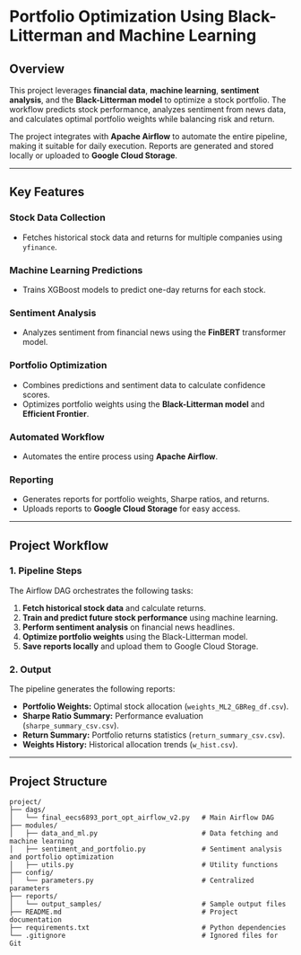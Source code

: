 # **Portfolio Optimization Using Black-Litterman and Machine Learning**

## **Overview**
This project leverages **financial data**, **machine learning**, **sentiment analysis**, and the **Black-Litterman model** to optimize a stock portfolio. The workflow predicts stock performance, analyzes sentiment from news data, and calculates optimal portfolio weights while balancing risk and return.

The project integrates with **Apache Airflow** to automate the entire pipeline, making it suitable for daily execution. Reports are generated and stored locally or uploaded to **Google Cloud Storage**.

---

## **Key Features**

### **Stock Data Collection**
- Fetches historical stock data and returns for multiple companies using `yfinance`.

### **Machine Learning Predictions**
- Trains XGBoost models to predict one-day returns for each stock.

### **Sentiment Analysis**
- Analyzes sentiment from financial news using the **FinBERT** transformer model.

### **Portfolio Optimization**
- Combines predictions and sentiment data to calculate confidence scores.
- Optimizes portfolio weights using the **Black-Litterman model** and **Efficient Frontier**.

### **Automated Workflow**
- Automates the entire process using **Apache Airflow**.

### **Reporting**
- Generates reports for portfolio weights, Sharpe ratios, and returns.
- Uploads reports to **Google Cloud Storage** for easy access.

---

## **Project Workflow**

### **1. Pipeline Steps**
The Airflow DAG orchestrates the following tasks:
1. **Fetch historical stock data** and calculate returns.
2. **Train and predict future stock performance** using machine learning.
3. **Perform sentiment analysis** on financial news headlines.
4. **Optimize portfolio weights** using the Black-Litterman model.
5. **Save reports locally** and upload them to Google Cloud Storage.

### **2. Output**
The pipeline generates the following reports:
- **Portfolio Weights:** Optimal stock allocation (`weights_ML2_GBReg_df.csv`).
- **Sharpe Ratio Summary:** Performance evaluation (`sharpe_summary_csv.csv`).
- **Return Summary:** Portfolio returns statistics (`return_summary_csv.csv`).
- **Weights History:** Historical allocation trends (`w_hist.csv`).

---

## **Project Structure**

```plaintext
project/
├── dags/
│   └── final_eecs6893_port_opt_airflow_v2.py   # Main Airflow DAG
├── modules/
│   ├── data_and_ml.py                          # Data fetching and machine learning
│   ├── sentiment_and_portfolio.py              # Sentiment analysis and portfolio optimization
│   ├── utils.py                                # Utility functions
├── config/
│   └── parameters.py                           # Centralized parameters
├── reports/
│   └── output_samples/                         # Sample output files
├── README.md                                   # Project documentation
├── requirements.txt                            # Python dependencies
└── .gitignore                                  # Ignored files for Git
